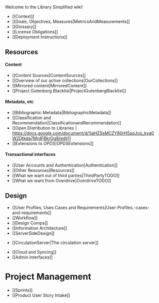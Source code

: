 Welcome to the Library Simplified wiki!

* [[Context]]
* [[Goals, Objectives, Measures|MetricsAndMeasurements]]
* [[Glossary]]
* [[License Obligations]]
* [[Deployment Instructions]]

## Resources
#### Content
* [[Content Sources|ContentSources]]
* [[Overview of our active collections|OurCollections]]
* [[Mirrored content|MirroredContent]]
* [[Project Gutenberg Blacklist|ProjectGutenbergBlacklist]]

#### Metadata, etc
* [[Bibliographic Metadata|BibliographicMetadata]]
* [[Classification and Recommendation|ClassificationandRecommendation]]
* [[Open Distribution to Libraries | https://docs.google.com/document/d/1jaHZSsMCZY80rH5sqJcp_kya0W2Dtkda7MrdFBkrOg8/edit]]
* [[Extensions to OPDS|OPDSExtensions]]

#### Transactional interfaces
* [[User Accounts and Authentication|Authentication]]
* [[Other Resources|Resources]]
* [[What we want out of third parties|ThirdPartyTODO]]
* [[What we want from Overdrive|OverdriveTODO]]

## Design
* [[User Profiles, Uses Cases and Requirements|User-Profiles,-cases-and-requirements]]
* [[Workflow]]
* [[Design Comps]]
* [[Information Architecture]]
* [[ServerSideDesign]]
 - [[CirculationServer|The circulation server]]
* [[Cloud and Syncing]]
* [[Admin Interfaces]]

# Project Management
* [[Sprints]]
* [[Product User Story Intake]]